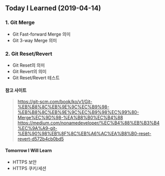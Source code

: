 ## Today I Learned (2019-04-14)


### 1. Git Merge 

* Git Fast-forward Merge 의미
* Git 3-way Merge 의미

### 2. Git Reset/Revert

* Git Reset의 의미
* Git Revert의 의미
* Git Reset/Revert 테스트


#### 참고 사이트 
  
> https://git-scm.com/book/ko/v1/Git-%EB%B8%8C%EB%9E%9C%EC%B9%98-%EB%B8%8C%EB%9E%9C%EC%B9%98%EC%99%80-Merge%EC%9D%98-%EA%B8%B0%EC%B4%88
> https://medium.com/nonamedeveloper/%EC%B4%88%EB%B3%B4%EC%9A%A9-git-%EB%90%98%EB%8F%8C%EB%A6%AC%EA%B8%B0-reset-revert-d572b4cb0bd5


#### Tomorrow I Will Learn 
* HTTPS 보안
* HTTPS 쿠키/세션